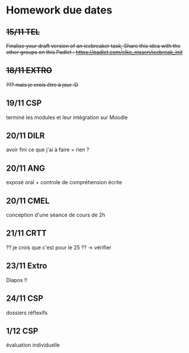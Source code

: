 # Homework due dates

## ~~15/11	TEL~~
~~Finalise your draft version of an icebreaker task, Share this idea with the other groups on this Padlet : https://padlet.com/elke_nissen/icebreak_init~~


## ~~18/11	EXTRO~~
~~??? mais je crois être à jour :D~~


## 19/11	CSP
terminé les modules et leur intégration sur Moodle

## 20/11	DILR
avoir fini ce que j'ai à faire = rien ?

## 20/11	ANG
exposé oral + controle de compréhension écrite

## 20/11	CMEL
conception d'une séance de cours de 2h



## 21/11	CRTT
?? je crois que c'est pour le 25 ?? -> vérifier


## 23/11	Extro
Diapos !!


## 24/11	CSP
dossiers réflexifs

## 1/12	CSP
évaluation individuelle


